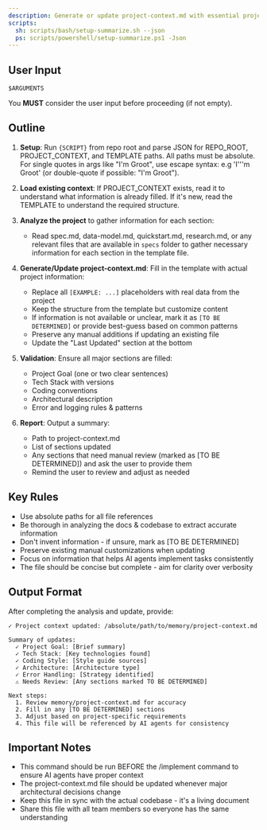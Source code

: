 ```yaml
---
description: Generate or update project-context.md with essential project information for AI agent consistency.
scripts:
  sh: scripts/bash/setup-summarize.sh --json
  ps: scripts/powershell/setup-summarize.ps1 -Json
---
```


## User Input

```text
$ARGUMENTS
```

You **MUST** consider the user input before proceeding (if not empty).

## Outline

1. **Setup**: Run `{SCRIPT}` from repo root and parse JSON for REPO_ROOT, PROJECT_CONTEXT, and TEMPLATE paths. All paths must be absolute. For single quotes in args like "I'm Groot", use escape syntax: e.g 'I'\''m Groot' (or double-quote if possible: "I'm Groot").

2. **Load existing context**: If PROJECT_CONTEXT exists, read it to understand what information is already filled. If it's new, read the TEMPLATE to understand the required structure.

3. **Analyze the project** to gather information for each section:
   - Read spec.md, data-model.md, quickstart.md, research.md, or any relevant files that are available in `specs` folder to gather necessary information for each section in the template file.

4. **Generate/Update project-context.md**: Fill in the template with actual project information:
   - Replace all `[EXAMPLE: ...]` placeholders with real data from the project
   - Keep the structure from the template but customize content
   - If information is not available or unclear, mark it as `[TO BE DETERMINED]` or provide best-guess based on common patterns
   - Preserve any manual additions if updating an existing file
   - Update the "Last Updated" section at the bottom

5. **Validation**: Ensure all major sections are filled:
   - Project Goal (one or two clear sentences)
   - Tech Stack with versions
   - Coding conventions
   - Architectural description
   - Error and logging rules & patterns

6. **Report**: Output a summary:
   - Path to project-context.md
   - List of sections updated
   - Any sections that need manual review (marked as [TO BE DETERMINED]) and ask the user to provide them
   - Remind the user to review and adjust as needed

## Key Rules

- Use absolute paths for all file references
- Be thorough in analyzing the docs & codebase to extract accurate information
- Don't invent information - if unsure, mark as [TO BE DETERMINED]
- Preserve existing manual customizations when updating
- Focus on information that helps AI agents implement tasks consistently
- The file should be concise but complete - aim for clarity over verbosity

## Output Format

After completing the analysis and update, provide:

```
✓ Project context updated: /absolute/path/to/memory/project-context.md

Summary of updates:
  ✓ Project Goal: [Brief summary]
  ✓ Tech Stack: [Key technologies found]
  ✓ Coding Style: [Style guide sources]
  ✓ Architecture: [Architecture type]
  ✓ Error Handling: [Strategy identified]
  ⚠ Needs Review: [Any sections marked TO BE DETERMINED]

Next steps:
  1. Review memory/project-context.md for accuracy
  2. Fill in any [TO BE DETERMINED] sections
  3. Adjust based on project-specific requirements
  4. This file will be referenced by AI agents for consistency
```

## Important Notes

- This command should be run BEFORE the /implement command to ensure AI agents have proper context
- The project-context.md file should be updated whenever major architectural decisions change
- Keep this file in sync with the actual codebase - it's a living document
- Share this file with all team members so everyone has the same understanding
